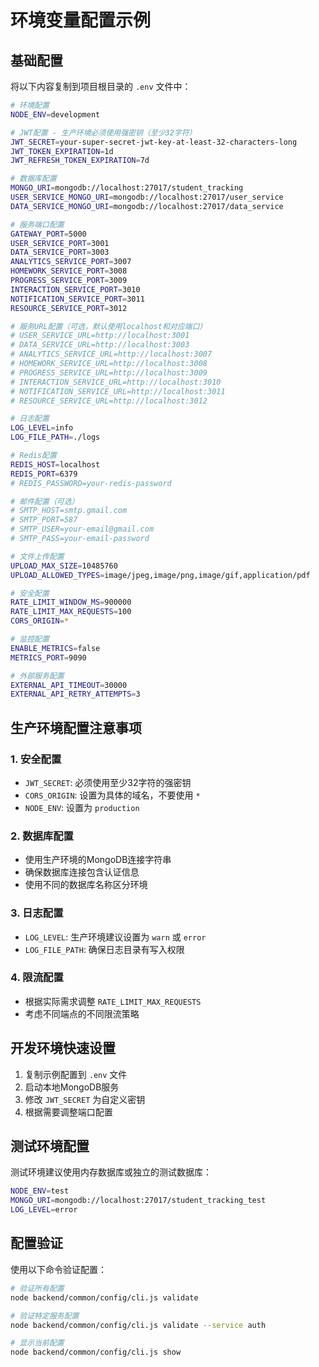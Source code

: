 # 环境变量配置示例

## 基础配置

将以下内容复制到项目根目录的 `.env` 文件中：

```bash
# 环境配置
NODE_ENV=development

# JWT配置 - 生产环境必须使用强密钥（至少32字符）
JWT_SECRET=your-super-secret-jwt-key-at-least-32-characters-long
JWT_TOKEN_EXPIRATION=1d
JWT_REFRESH_TOKEN_EXPIRATION=7d

# 数据库配置
MONGO_URI=mongodb://localhost:27017/student_tracking
USER_SERVICE_MONGO_URI=mongodb://localhost:27017/user_service
DATA_SERVICE_MONGO_URI=mongodb://localhost:27017/data_service

# 服务端口配置
GATEWAY_PORT=5000
USER_SERVICE_PORT=3001
DATA_SERVICE_PORT=3003
ANALYTICS_SERVICE_PORT=3007
HOMEWORK_SERVICE_PORT=3008
PROGRESS_SERVICE_PORT=3009
INTERACTION_SERVICE_PORT=3010
NOTIFICATION_SERVICE_PORT=3011
RESOURCE_SERVICE_PORT=3012

# 服务URL配置（可选，默认使用localhost和对应端口）
# USER_SERVICE_URL=http://localhost:3001
# DATA_SERVICE_URL=http://localhost:3003
# ANALYTICS_SERVICE_URL=http://localhost:3007
# HOMEWORK_SERVICE_URL=http://localhost:3008
# PROGRESS_SERVICE_URL=http://localhost:3009
# INTERACTION_SERVICE_URL=http://localhost:3010
# NOTIFICATION_SERVICE_URL=http://localhost:3011
# RESOURCE_SERVICE_URL=http://localhost:3012

# 日志配置
LOG_LEVEL=info
LOG_FILE_PATH=./logs

# Redis配置
REDIS_HOST=localhost
REDIS_PORT=6379
# REDIS_PASSWORD=your-redis-password

# 邮件配置（可选）
# SMTP_HOST=smtp.gmail.com
# SMTP_PORT=587
# SMTP_USER=your-email@gmail.com
# SMTP_PASS=your-email-password

# 文件上传配置
UPLOAD_MAX_SIZE=10485760
UPLOAD_ALLOWED_TYPES=image/jpeg,image/png,image/gif,application/pdf

# 安全配置
RATE_LIMIT_WINDOW_MS=900000
RATE_LIMIT_MAX_REQUESTS=100
CORS_ORIGIN=*

# 监控配置
ENABLE_METRICS=false
METRICS_PORT=9090

# 外部服务配置
EXTERNAL_API_TIMEOUT=30000
EXTERNAL_API_RETRY_ATTEMPTS=3
```

## 生产环境配置注意事项

### 1. 安全配置
- `JWT_SECRET`: 必须使用至少32字符的强密钥
- `CORS_ORIGIN`: 设置为具体的域名，不要使用 `*`
- `NODE_ENV`: 设置为 `production`

### 2. 数据库配置
- 使用生产环境的MongoDB连接字符串
- 确保数据库连接包含认证信息
- 使用不同的数据库名称区分环境

### 3. 日志配置
- `LOG_LEVEL`: 生产环境建议设置为 `warn` 或 `error`
- `LOG_FILE_PATH`: 确保日志目录有写入权限

### 4. 限流配置
- 根据实际需求调整 `RATE_LIMIT_MAX_REQUESTS`
- 考虑不同端点的不同限流策略

## 开发环境快速设置

1. 复制示例配置到 `.env` 文件
2. 启动本地MongoDB服务
3. 修改 `JWT_SECRET` 为自定义密钥
4. 根据需要调整端口配置

## 测试环境配置

测试环境建议使用内存数据库或独立的测试数据库：

```bash
NODE_ENV=test
MONGO_URI=mongodb://localhost:27017/student_tracking_test
LOG_LEVEL=error
```

## 配置验证

使用以下命令验证配置：

```bash
# 验证所有配置
node backend/common/config/cli.js validate

# 验证特定服务配置
node backend/common/config/cli.js validate --service auth

# 显示当前配置
node backend/common/config/cli.js show
``` 